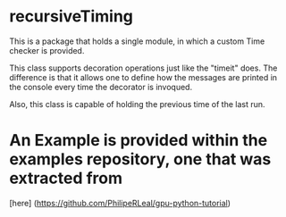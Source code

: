 # recursiveTiming

This is a package that holds a single module, in which a custom Time checker is provided.

This class supports decoration operations just like the "timeit" does. The difference is that it allows 
one to define how the messages are printed in the console every time the decorator is invoqued.

Also, this class is capable of holding the previous time of the last run.


# An Example is provided within the examples repository, one that was extracted from 
[here] (https://github.com/PhilipeRLeal/gpu-python-tutorial)